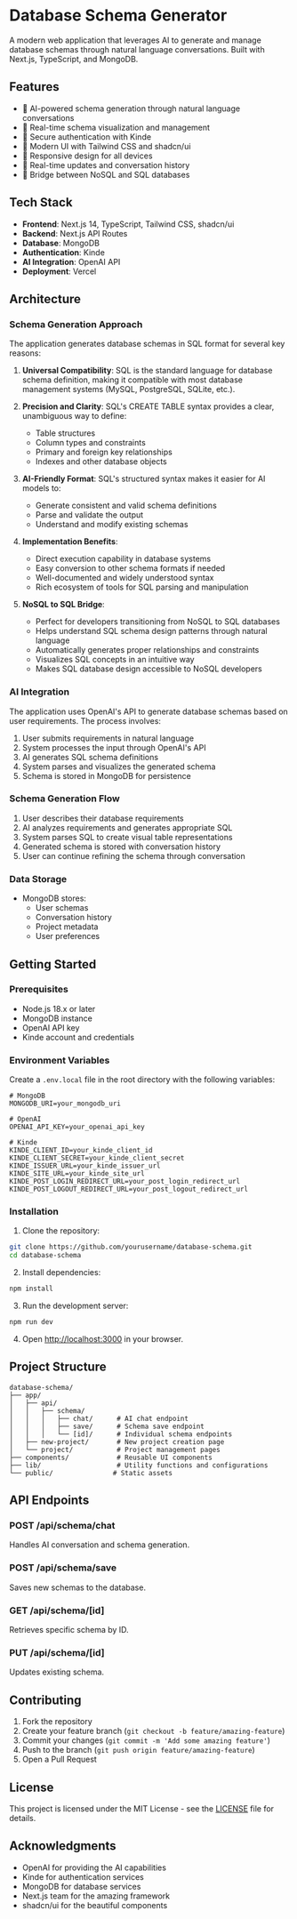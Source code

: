 # Database Schema Generator

A modern web application that leverages AI to generate and manage database schemas through natural language conversations. Built with Next.js, TypeScript, and MongoDB.

## Features

- 🤖 AI-powered schema generation through natural language conversations
- 💾 Real-time schema visualization and management
- 🔐 Secure authentication with Kinde
- 🎨 Modern UI with Tailwind CSS and shadcn/ui
- 📱 Responsive design for all devices
- 🔄 Real-time updates and conversation history
- 🔄 Bridge between NoSQL and SQL databases

## Tech Stack

- **Frontend**: Next.js 14, TypeScript, Tailwind CSS, shadcn/ui
- **Backend**: Next.js API Routes
- **Database**: MongoDB
- **Authentication**: Kinde
- **AI Integration**: OpenAI API
- **Deployment**: Vercel

## Architecture

### Schema Generation Approach

The application generates database schemas in SQL format for several key reasons:

1. **Universal Compatibility**: SQL is the standard language for database schema definition, making it compatible with most database management systems (MySQL, PostgreSQL, SQLite, etc.).

2. **Precision and Clarity**: SQL's CREATE TABLE syntax provides a clear, unambiguous way to define:

   - Table structures
   - Column types and constraints
   - Primary and foreign key relationships
   - Indexes and other database objects

3. **AI-Friendly Format**: SQL's structured syntax makes it easier for AI models to:

   - Generate consistent and valid schema definitions
   - Parse and validate the output
   - Understand and modify existing schemas

4. **Implementation Benefits**:

   - Direct execution capability in database systems
   - Easy conversion to other schema formats if needed
   - Well-documented and widely understood syntax
   - Rich ecosystem of tools for SQL parsing and manipulation

5. **NoSQL to SQL Bridge**:
   - Perfect for developers transitioning from NoSQL to SQL databases
   - Helps understand SQL schema design patterns through natural language
   - Automatically generates proper relationships and constraints
   - Visualizes SQL concepts in an intuitive way
   - Makes SQL database design accessible to NoSQL developers

### AI Integration

The application uses OpenAI's API to generate database schemas based on user requirements. The process involves:

1. User submits requirements in natural language
2. System processes the input through OpenAI's API
3. AI generates SQL schema definitions
4. System parses and visualizes the generated schema
5. Schema is stored in MongoDB for persistence

### Schema Generation Flow

1. User describes their database requirements
2. AI analyzes requirements and generates appropriate SQL
3. System parses SQL to create visual table representations
4. Generated schema is stored with conversation history
5. User can continue refining the schema through conversation

### Data Storage

- MongoDB stores:
  - User schemas
  - Conversation history
  - Project metadata
  - User preferences

## Getting Started

### Prerequisites

- Node.js 18.x or later
- MongoDB instance
- OpenAI API key
- Kinde account and credentials

### Environment Variables

Create a `.env.local` file in the root directory with the following variables:

```env
# MongoDB
MONGODB_URI=your_mongodb_uri

# OpenAI
OPENAI_API_KEY=your_openai_api_key

# Kinde
KINDE_CLIENT_ID=your_kinde_client_id
KINDE_CLIENT_SECRET=your_kinde_client_secret
KINDE_ISSUER_URL=your_kinde_issuer_url
KINDE_SITE_URL=your_kinde_site_url
KINDE_POST_LOGIN_REDIRECT_URL=your_post_login_redirect_url
KINDE_POST_LOGOUT_REDIRECT_URL=your_post_logout_redirect_url
```

### Installation

1. Clone the repository:

```bash
git clone https://github.com/yourusername/database-schema.git
cd database-schema
```

2. Install dependencies:

```bash
npm install
```

3. Run the development server:

```bash
npm run dev
```

4. Open [http://localhost:3000](http://localhost:3000) in your browser.

## Project Structure

```
database-schema/
├── app/
│   ├── api/
│   │   ├── schema/
│   │   │   ├── chat/      # AI chat endpoint
│   │   │   ├── save/      # Schema save endpoint
│   │   │   └── [id]/      # Individual schema endpoints
│   ├── new-project/       # New project creation page
│   └── project/           # Project management pages
├── components/            # Reusable UI components
├── lib/                   # Utility functions and configurations
└── public/               # Static assets
```

## API Endpoints

### POST /api/schema/chat

Handles AI conversation and schema generation.

### POST /api/schema/save

Saves new schemas to the database.

### GET /api/schema/[id]

Retrieves specific schema by ID.

### PUT /api/schema/[id]

Updates existing schema.

## Contributing

1. Fork the repository
2. Create your feature branch (`git checkout -b feature/amazing-feature`)
3. Commit your changes (`git commit -m 'Add some amazing feature'`)
4. Push to the branch (`git push origin feature/amazing-feature`)
5. Open a Pull Request

## License

This project is licensed under the MIT License - see the [LICENSE](LICENSE) file for details.

## Acknowledgments

- OpenAI for providing the AI capabilities
- Kinde for authentication services
- MongoDB for database services
- Next.js team for the amazing framework
- shadcn/ui for the beautiful components
